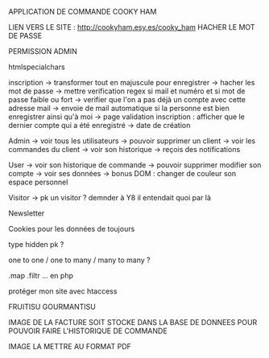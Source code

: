 APPLICATION DE COMMANDE COOKY HAM

LIEN VERS LE SITE : http://cookyham.esy.es/cooky_ham
HACHER LE MOT DE PASSE

PERMISSION ADMIN

htmlspecialchars

inscription -> transformer tout en majuscule pour enregistrer
			-> hacher les mot de passe
			-> mettre verification regex si mail et numéro et si mot de passe faible ou fort
			-> verifier que l'on a pas déjà un compte avec cette adresse mail
			-> envoie de mail automatique si la personne est bien enregistrer ainsi qu'à moi
			-> page validation inscription : afficher que le dernier compte qui a été enregistré
			-> date de création


Admin -> voir tous les utilisateurs
	  -> pouvoir supprimer un client
	  -> voir les commandes du client
	  -> voir son historique
	  -> reçois des notifications

User -> voir son historique de commande
	 -> pouvoir supprimer modifier son compte
	 -> voir ses données
	 -> bonus DOM : changer de couleur son espace personnel

Visitor -> pk un visitor ? demnder à Y8 il entendait quoi par là 

Newsletter

Cookies pour les données de toujours

type hidden pk ?

one to one / one to many / many to many ?

.map .filtr ... en php 

protéger mon site avec htaccess

FRUITISU GOURMANTISU

IMAGE DE LA FACTURE SOIT STOCKE DANS LA BASE DE DONNEES POUR POUVOIR FAIRE L'HISTORIQUE DE COMMANDE

IMAGE LA METTRE AU FORMAT PDF